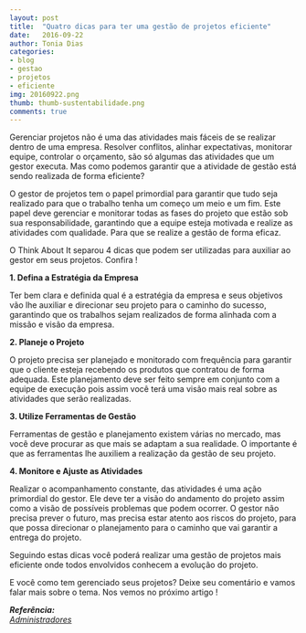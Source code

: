 ```yaml
---
layout: post
title:  "Quatro dicas para ter uma gestão de projetos eficiente"
date:   2016-09-22
author: Tonia Dias
categories: 
- blog
- gestao
- projetos
- eficiente
img: 20160922.png
thumb: thumb-sustentabilidade.png
comments: true
---
```


Gerenciar projetos não é uma das atividades mais fáceis de se realizar dentro de uma empresa. Resolver conflitos, alinhar expectativas, monitorar equipe, controlar o orçamento, são só algumas das atividades que um gestor executa. Mas como podemos garantir que a atividade de gestão está sendo realizada de forma eficiente?<!--more-->

O gestor de projetos tem o papel primordial para garantir que tudo seja realizado para que o trabalho tenha um começo um meio e um fim. Este papel deve gerenciar e monitorar todas as fases do projeto que estão sob sua responsabilidade, garantindo que a equipe esteja motivada e realize as atividades com qualidade. Para que se realize a gestão de forma eficaz.

O Think About It separou 4 dicas que podem ser utilizadas para auxiliar ao gestor em seus projetos. Confira !

<b>1. Defina a Estratégia da Empresa</b>

Ter bem clara e definida qual é a estratégia da empresa e seus objetivos vão lhe auxiliar e direcionar seu projeto para o caminho do sucesso, garantindo que os trabalhos sejam realizados de forma alinhada com a missão e visão da empresa.

<b>2. Planeje o Projeto</b>

O projeto precisa ser planejado e monitorado com frequência para garantir que o cliente esteja recebendo os produtos que contratou de forma adequada. Este planejamento deve ser feito sempre em conjunto com a equipe de execução pois assim você terá uma visão mais real sobre as atividades que serão realizadas.

<b>3. Utilize Ferramentas de Gestão</b>

Ferramentas de gestão e planejamento existem várias no mercado, mas você deve procurar as que mais se adaptam a sua realidade. O importante é que as ferramentas lhe auxiliem a realização da gestão de seu projeto.

<b>4. Monitore e Ajuste as Atividades</b>

Realizar o acompanhamento constante, das atividades é uma ação primordial do gestor. Ele deve ter a visão do andamento do projeto assim como a visão de possíveis problemas que podem ocorrer. O gestor não precisa prever o futuro, mas precisa estar atento aos riscos do projeto, para que possa direcionar o planejamento para o caminho que vai garantir a entrega do projeto.

Seguindo estas dicas você poderá realizar uma gestão de projetos mais eficiente onde todos envolvidos conhecem a evolução do projeto.

E você como tem gerenciado seus projetos? Deixe seu comentário e vamos falar mais sobre o tema. Nos vemos no próximo artigo !

<i>
	<b>Referência: </b><br/>
	<a href="http://www.administradores.com.br/artigos/empreendedorismo/confira-4-dicas-para-uma-gestao-de-projetos-eficiente-na-sua-empresa/98264/">Administradores</a><br/>
</i>